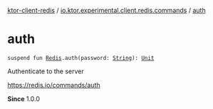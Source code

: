 [ktor-client-redis](../index.md) / [io.ktor.experimental.client.redis.commands](index.md) / [auth](./auth.md)

# auth

`suspend fun `[`Redis`](../io.ktor.experimental.client.redis/-redis/index.md)`.auth(password: `[`String`](https://kotlinlang.org/api/latest/jvm/stdlib/kotlin/-string/index.html)`): `[`Unit`](https://kotlinlang.org/api/latest/jvm/stdlib/kotlin/-unit/index.html)

Authenticate to the server

https://redis.io/commands/auth

**Since**
1.0.0


